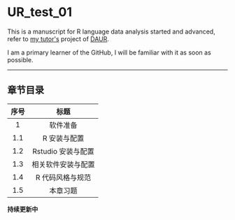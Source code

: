 # UR_test_01

This is a manuscript for R language data analysis started and advanced, refer to [my tutor's](https://zfxy.nankai.edu.cn/faculty/psychology/lxk.htm) project of [DAUR](https://github.com/xkdog/DAUR).

I am a primary learner of the GitHub, I will be familiar with it as soon as possible.

***
## 章节目录

| **序号** | **标题** | 
|:----:|:----:|
|1 | 软件准备 |
|1.1 | R 安装与配置|
|1.2 | Rstudio 安装与配置|
|1.3 | 相关软件安装与配置|
|1.4 | R 代码风格与规范|
|1.5 | 本章习题|

**持续更新中**
